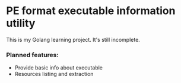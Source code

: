 # PE format executable information utility

This is my Golang learning project. It's still incomplete.

### Planned features:
- Provide basic info about executable
- Resources listing and extraction
